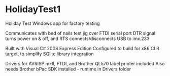 HolidayTest1
============

Holiday Test Windows app for factory testing

Communicates with bed of nails test jig over FTDI serial port
DTR signal turns power on & off, and RTS connects/disconnects USB to imx.233

Built with Visual C# 2008 Express Edition
Configured to build for x86 CLR target, to simplify SQlite library integration 

Drivers for AVRISP mkII, FTDI, and Brother QL570 label printer included
Also needs Brother bPac SDK installed - runtime in Drivers folder
